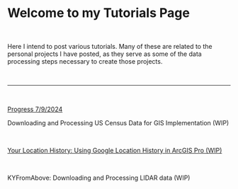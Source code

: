 <html lang="en-US">

<head>
    <meta charset='utf-8'>
    <meta http-equiv= "X-UA-Compatible" content="IE=edge">
    <meta name="viewport" content="width=device-width,maximum-scale=2">

</head>

<body>

<h1> Welcome to my Tutorials Page </h1> <br>

<p> Here I intend to post various tutorials. Many of these are related to the personal projects I have posted, as they serve as some of the data processing steps necessary to create those projects.  </p> <br>

<hr> <br>

<p> <a href="./blog_posts/7-9-2024-Progress"> Progress 7/9/2024 </a> </p>

<p> Downloading and Processing US Census Data for GIS Implementation (WIP) </p> <br>

<p> <a href="./tutorials/GoogleLocation"> Your Location History: Using Google Location History in ArcGIS Pro (WIP) </a> </p> <br>

<p> KYFromAbove: Downloading and Processing LIDAR data (WIP) </p> <br>

</body>

</html>
